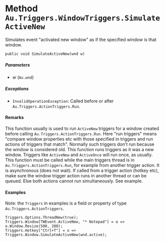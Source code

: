 # Method `Au.Triggers.WindowTriggers.SimulateActiveNew`

Simulates event "activated new window" as if the specified window is that window.

```
public void SimulateActiveNew(wnd w)
```

##### Parameters

- *w*  (`Au.wnd`)

##### Exceptions

- `InvalidOperationException`:
    Called before or after `Au.Triggers.ActionTriggers.Run`.

#### Remarks

This function usually is used to run `ActiveNew` triggers for a window created before calling `Au.Triggers.ActionTriggers.Run`. Here "run triggers" means "compare window properties etc with those specified in triggers and run actions of triggers that match". Normally such triggers don't run because the window is considered old. This function runs triggers as it was a new window. Triggers like `ActiveNew` and `ActiveOnce` will run once, as usually. This function must be called while the main triggers thread is in `Au.Triggers.ActionTriggers.Run`, for example from another trigger action. It is asynchronous (does not wait). If called from a trigger action (hotkey etc), make sure the window trigger action runs in another thread or can be queued. Else both actions cannot run simultaneously. See example.

#### Examples

Note: the `Triggers` in examples is a field or property of type `Au.Triggers.ActionTriggers`.

```
Triggers.Options.ThreadNew(true);
Triggers.Window[TWEvent.ActiveNew, "* Notepad"] = o => o.Window.Resize(500, 200);
Triggers.Hotkey["Ctrl+T"] = o => Triggers.Window.SimulateActiveNew(wnd.active);
```